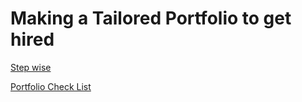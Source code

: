 # Making a Tailored Portfolio to get hired

[Step wise ](Step%20wise%2019531be6bc1244b1a16e8ad5195c5f2d.md)

[Portfolio Check List](Portfolio%20Check%20List%2029c19af57f27486faf10edb6efe1ba9d.md)